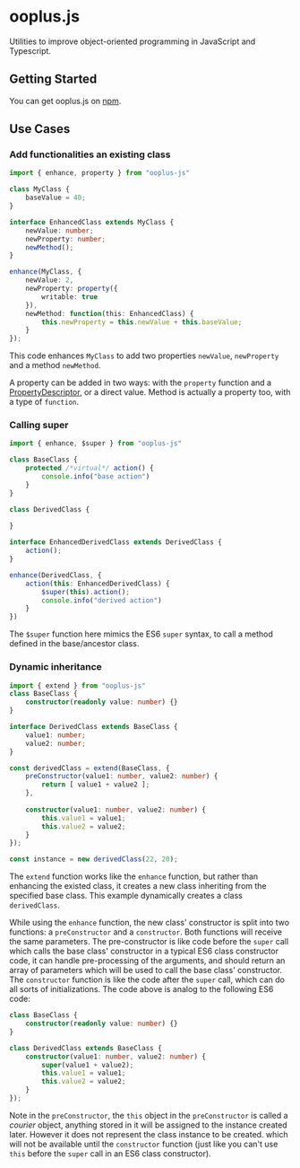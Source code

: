 # ooplus.js
Utilities to improve object-oriented programming in JavaScript and Typescript.

## Getting Started

You can get ooplus.js on [npm](https://www.npmjs.com/package/ooplus-js).

## Use Cases

### Add functionalities an existing class

```typescript
import { enhance, property } from "ooplus-js"

class MyClass {
    baseValue = 40;
}

interface EnhancedClass extends MyClass {
    newValue: number;
    newProperty: number;
    newMethod();
}

enhance(MyClass, {
    newValue: 2,
    newProperty: property({
        writable: true
    }),
    newMethod: function(this: EnhancedClass) {
        this.newProperty = this.newValue + this.baseValue;
    }
});
```

This code enhances `MyClass` to add two properties `newValue`, `newProperty` and a method `newMethod`.

A property can be added in two ways: with the `property` function and a [PropertyDescriptor](https://www.javascripture.com/PropertyDescriptor), or a direct value. Method is actually a property too, with a type of `function`.

### Calling super

```typescript
import { enhance, $super } from "ooplus-js"

class BaseClass {
    protected /*virtual*/ action() { 
        console.info("base action")
    }
}

class DerivedClass {
    
}

interface EnhancedDerivedClass extends DerivedClass {
    action();
}

enhance(DerivedClass, {
    action(this: EnhancedDerivedClass) {
        $super(this).action();
        console.info("derived action")
    }
})
```

The `$super` function here mimics the ES6 `super` syntax, to call a method defined in the base/ancestor class.

### Dynamic inheritance

```typescript
import { extend } from "ooplus-js"
class BaseClass {
    constructor(readonly value: number) {}
}

interface DerivedClass extends BaseClass {
    value1: number;
    value2: number;
}

const derivedClass = extend(BaseClass, {
    preConstructor(value1: number, value2: number) {
        return [ value1 + value2 ];
    },
    
    constructor(value1: number, value2: number) {
        this.value1 = value1;
        this.value2 = value2;
    }
});

const instance = new derivedClass(22, 20);
```

The `extend` function works like the `enhance` function, but rather than enhancing the existed class, it creates a new class inheriting from the specified base class. This example dynamically creates a class `derivedClass`. 

While using the `enhance` function, the new class' constructor is split into two functions: a `preConstructor` and a `constructor`. Both functions will receive the same parameters. The pre-constructor is like code before the `super` call which calls the base class' constructor in a typical ES6 class constructor code, it can handle pre-processing of the arguments, and should return an array of parameters which will be used to call the base class' constructor. The `constructor` function is like the code after the `super` call, which can do all sorts of initializations. The code above is analog to the following ES6 code:

```typescript
class BaseClass {
    constructor(readonly value: number) {}
}

class DerivedClass extends BaseClass {
    constructor(value1: number, value2: number) {
        super(value1 + value2);
        this.value1 = value1;
        this.value2 = value2;
    }
});
```

Note in the `preConstructor`, the `this` object in the `preConstructor` is called a *courier* object, anything stored in it will be assigned to the instance created later. However it does not represent the class instance to be created. which will not be available until the `constructor` function (just like you can't use `this` before the `super` call in an ES6 class constructor). 
